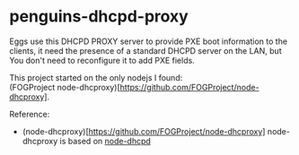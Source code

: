 # penguins-dhcpd-proxy

Eggs use this DHCPD PROXY server to provide PXE boot information to the clients, it need the presence of a standard DHCPD server on the LAN, but You don't need to reconfigure it to add PXE fields.

This project started on the only nodejs I found:  
(FOGProject node-dhcproxy)[https://github.com/FOGProject/node-dhcproxy].

Reference:
* (node-dhcproxy)[https://github.com/FOGProject/node-dhcproxy] node-dhcproxy is based on [node-dhcpd](https://github.com/glaszig/node-dhcpd)

 